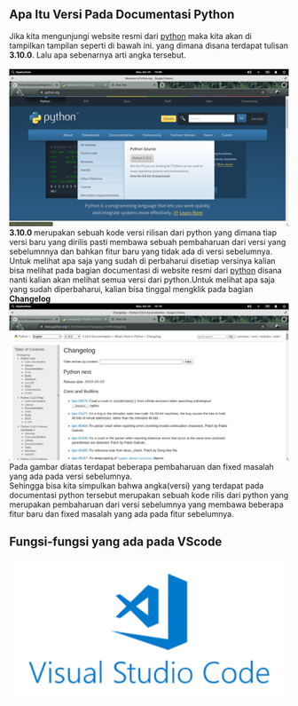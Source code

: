 
## Apa Itu Versi Pada Documentasi Python

Jika kita mengunjungi website resmi dari <a href="https://www.python.org/">python</a> maka kita akan di tampilkan tampilan seperti di bawah ini.
yang dimana disana terdapat tulisan <b>3.10.0</b>. Lalu apa sebenarnya arti angka tersebut.
<br><br>
<img src="https://github.com/Rizky1408/Quis-Individu-II/blob/main/assets/1.png" width="800">
<br>
<b>3.10.0 </b> merupakan sebuah kode versi rilisan dari python yang dimana tiap versi baru yang dirilis pasti membawa sebuah pembaharuan
dari versi yang sebelumnnya dan bahkan fitur baru yang tidak ada di versi sebelumnya. Untuk melihat apa saja yang sudah di perbaharui disetiap versinya
kalian bisa melihat pada bagian documentasi di website resmi dari <a href="https://www.python.org/">python</a> disana nanti kalian akan melihat semua versi
dari python.Untuk melihat apa saja yang sudah diperbaharui, kalian bisa tinggal mengklik pada bagian <b>Changelog</b><br>
<img src="https://github.com/Rizky1408/Quis-Individu-II/blob/main/assets/2.png" width="800"><br>
Pada gambar diatas terdapat beberapa pembaharuan dan fixed masalah yang ada pada versi sebelumnya.
<br>
Sehingga bisa kita simpulkan bahwa angka(versi) yang terdapat pada documentasi python tersebut merupakan sebuah kode rilis dari python yang merupakan pembaharuan
dari versi sebelumnya yang membawa beberapa fitur baru dan fixed masalah yang ada pada fitur sebelumnya.

## Fungsi-fungsi yang ada pada VScode
<img src="https://github.com/Rizky1408/Quis-Individu-II/blob/main/assets/10.png" width="700">

